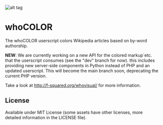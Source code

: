 ![alt tag](https://raw.githubusercontent.com/jurkan/whoCOLOR/master/readmeimg/whocolorpreview.png)
# whoCOLOR
The whoCOLOR userscript colors Wikipedia articles based on by-word authorship.

**NEW**: We are currently working on a new API for the colored markup´etc. that the userscript consumes (see the "dev" branch for now). this includes providing new server-side components in Python instead of PHP and an updated userscript. This will become the main branch soon, deprecating the current PHP version. 



Take a look at http://f-squared.org/whovisual/ for more information.

## License

Available under MIT License (some assets have other licenses, more detailed information in the LICENSE file).

